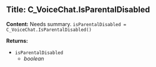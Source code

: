 ## Title: C_VoiceChat.IsParentalDisabled

**Content:**
Needs summary.
`isParentalDisabled = C_VoiceChat.IsParentalDisabled()`

**Returns:**
- `isParentalDisabled`
  - *boolean*